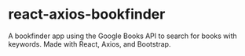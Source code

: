 # react-axios-bookfinder
A bookfinder app using the Google Books API to search for books with keywords. Made with React, Axios, and Bootstrap.
